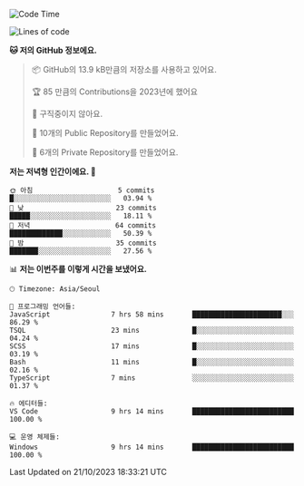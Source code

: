   <!--START_SECTION:waka-->
![Code Time](http://img.shields.io/badge/Code%20Time-231%20hrs%2050%20mins-blue)

![Lines of code](https://img.shields.io/badge/%EC%A0%80%EB%8A%94%20%EC%97%AC%ED%83%9C%EA%B9%8C%EC%A7%80%20-174.1%20thousand%20%EC%A4%84%EC%9D%98%20%EC%BD%94%EB%93%9C%EB%A5%BC%20%EC%9E%91%EC%84%B1%ED%96%88%EC%96%B4%EC%9A%94.-blue)

**🐱 저의 GitHub 정보에요.** 

> 📦 GitHub의 13.9 kB만큼의 저장소를 사용하고 있어요. 
 > 
> 🏆 85 만큼의 Contributions을 2023년에 했어요
 > 
> 🚫 구직중이지 않아요.
 > 
> 📜 10개의 Public Repository를 만들었어요. 
 > 
> 🔑 6개의 Private Repository를 만들었어요. 
 > 
**저는 저녁형 인간이에요. 🦉** 

```text
🌞 아침                     5 commits           █░░░░░░░░░░░░░░░░░░░░░░░░   03.94 % 
🌆 낮　                     23 commits          █████░░░░░░░░░░░░░░░░░░░░   18.11 % 
🌃 저녁                     64 commits          █████████████░░░░░░░░░░░░   50.39 % 
🌙 밤　                     35 commits          ███████░░░░░░░░░░░░░░░░░░   27.56 % 
```


📊 **저는 이번주를 이렇게 시간을 보냈어요.** 

```text
🕑︎ Timezone: Asia/Seoul

💬 프로그래밍 언어들: 
JavaScript               7 hrs 58 mins       ██████████████████████░░░   86.29 % 
TSQL                     23 mins             █░░░░░░░░░░░░░░░░░░░░░░░░   04.24 % 
SCSS                     17 mins             █░░░░░░░░░░░░░░░░░░░░░░░░   03.19 % 
Bash                     11 mins             █░░░░░░░░░░░░░░░░░░░░░░░░   02.16 % 
TypeScript               7 mins              ░░░░░░░░░░░░░░░░░░░░░░░░░   01.37 % 

🔥 에디터들: 
VS Code                  9 hrs 14 mins       █████████████████████████   100.00 % 

💻 운영 체제들: 
Windows                  9 hrs 14 mins       █████████████████████████   100.00 % 
```


 Last Updated on 21/10/2023 18:33:21 UTC
<!--END_SECTION:waka-->
